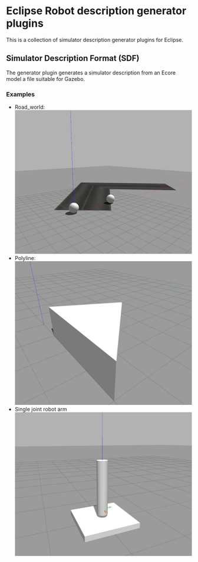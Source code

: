 # Eclipse Robot description generator plugins

This is a collection of simulator description generator plugins for Eclipse.

## Simulator Description Format (SDF)
The generator plugin generates a simulator description from an Ecore model a file suitable for Gazebo.

### Examples

- Road_world:
![alt_text](https://github.com/kyberszittya/eclipse_robot_description/blob/master/docs/road_world_gzclient_camera(1)-2018-12-30T14_25_03.191319.jpg)
- Polyline:
![alt_Text](https://github.com/kyberszittya/eclipse_robot_description/blob/master/docs/world_polyline_gzclient_camera(1)-2018-12-30T15_58_52.051203.jpg)
- Single joint robot arm
![alt_text](https://github.com/kyberszittya/eclipse_robot_description/blob/master/docs/testrobotarm_gzclient_camera(1)-2018-12-30T15_56_54.979210.jpg)
